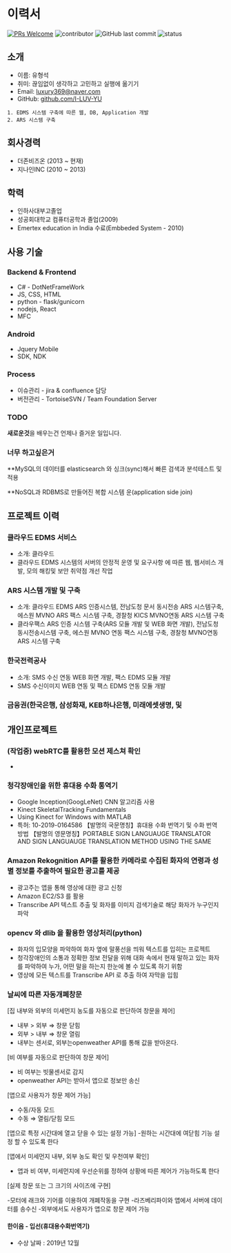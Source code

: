 # 이력서
[![PRs Welcome](https://img.shields.io/badge/PRs-welcome-brightgreen.svg?style=flat-square)](http://makeapullrequest.com)
![contributor](https://img.shields.io/github/contributors/JSpiner/RESUME.svg)
![GitHub last commit](https://img.shields.io/github/last-commit/JSpiner/RESUME.svg)
![status](https://img.shields.io/badge/working-brightgreen.svg)

## 소개
- 이름: 유형석
- 취미: 끊임없이 생각하고 고민하고 실행에 옮기기
- Email: luxury369@naver.com
- GitHub: [github.com/I-LUV-YU](https://github.com/i-luv-yu)
```
1. EDMS 시스템 구축에 따른 웹, DB, Application 개발
2. ARS 시스템 구축
```


## 회사경력
- 더존비즈온 (2013 ~ 현재)
- 지나인INC (2010 ~ 2013)

## 학력
- 인하사대부고졸업
- 성공회대학교 컴퓨터공학과 졸업(2009)
- Emertex education in India 수료(Embbeded System - 2010) 

## 사용 기술
### Backend & Frontend
- C# - DotNetFrameWork
- JS, CSS, HTML
- python - flask/gunicorn
- nodejs, React
- MFC

### Android
- Jquery Mobile
- SDK, NDK


### Process

- 이슈관리 - jira & confluence 담당
- 버전관리 - TortoiseSVN / Team Foundation Server

### TODO
**새로운것**을 배우는건 언제나 즐거운 일입니다. <br/>


### 너무 하고싶은거

**MySQL의 데이터를 elasticsearch 와 싱크(sync)해서 빠른 검색과 분석테스트 및 적용

**NoSQL과 RDBMS로 만들어진 복합 시스템 운(application side join)





## 프로젝트 이력


### 클라우드 EDMS 서비스 
- 소개: 클라우드 
- 클라우드 EDMS 시스템의 서버의 안정적 운영 및 요구사항 에 따른 웹, 웹서비스 개발, 모의 해킹및 보안 취약점 개선 작업 


### ARS 시스템 개발 및 구축
- 소개: 클라우드 EDMS ARS 인증시스템, 전남도청 문서 동시전송 ARS 시스템구축, 에스원 MVNO ARS 팩스 시스템 구축, 경찰청 KICS MVNO연동 ARS 시스템 구축 
- 클라우팩스 ARS 인증 시스템 구축(ARS 모듈 개발 및 WEB 화면 개발), 전남도청 동시전송시스템 구축, 에스원 MVNO 연동 팩스 시스템 구축, 경찰청  MVNO연동 ARS 시스템 구축

### 한국전력공사
- 소개:  SMS 수신 연동 WEB 화면 개발, 팩스 EDMS 모듈 개발 
- SMS 수신이미지 WEB 연동 및 팩스 EDMS 연동 모듈 개발

### 금융권(한국은행, 삼성화재, KEB하나은행, 미래에셋생명, 및

## 개인프로젝트

### (작업중) webRTC를 활용한 모션 제스쳐 확인
- 


### 청각장애인을 위한 휴대용 수화 통역기
- Google Inception(GoogLeNet) CNN 알고리즘 사용
- Kinect SkeletalTracking Fundamentals
- Using Kinect for Windows with MATLAB
- 특허: 10-2019-0164586
【발명의 국문명칭】휴대용 수화 번역기 및 수화 번역 방법
【발명의 영문명칭】PORTABLE SIGN LANGUAUGE TRANSLATOR AND SIGN LANGUAUGE TRANSLATION METHOD USING THE SAME



### Amazon Rekognition API를 활용한  카메라로 수집된 화자의 연령과 성별 정보를 추출하여 필요한 광고를 제공
- 광고주는 앱을 통해 영상에 대한 광고 신청 
- Amazon EC2/S3 를 활용 
- Transcribe API 텍스트 추출 및 화자를 이미지 검색기술로 해당 화자가 누구인지 파악


### opencv 와 dlib 을 활용한 영상처리(python)
- 화자의 입모양을 파악하여 화자 옆에 말풍선을 띄워 텍스트를 입히는 프로젝트
- 청각장애인의 소통과 정확한 정보 전달을 위해 대화 속에서 현재 말하고 있는 화자를 파악하여 누가, 어떤 말을 하는지 한눈에 볼 수 있도록 하기 위함
- 영상에 모든 텍스트를 Transcribe API 로 추출 하여 자막을 입힘 

### 날씨에 따른 자동개폐창문
[집 내부와 외부의 미세먼지 농도를 자동으로 판단하여 창문을 제어]
- 내부 > 외부 ⇒ 창문 닫힘
- 외부 > 내부 ⇒ 창문 열림
- 내부는 센서로, 외부는openweather API를 통해 값을 받아온다.

[비 여부를 자동으로 판단하여 창문 제어]
- 비 여부는 빗물센서로 감지
- openweather API는 받아서 앱으로 정보만 송신

[앱으로 사용자가 창문 제어 가능]
- 수동/자동 모드
- 수동 ⇒ 열림/닫힘 모드

[앱으로 특정 시간대에 열고 닫을 수 있는 설정 가능]
-원하는 시간대에 여닫힘 기능 설정 할 수 있도록 한다

[앱에서 미세먼지 내부, 외부 농도 확인 및 우천여부 확인]
- 앱과 비 여부, 미세먼지에 우선순위를 정하여 상황에 따른 제어가 가능하도록 한다


[실제 창문 또는 그 크기의 사이즈에 구현]

-모터에 래크와 기어를 이용하여 개폐작동을 구현
-라즈베리파이와 앱에서 서버에 데이터를 송수신
-외부에서도 사용자가 앱으로 창문 제어 가능




#### 한이음 - 입선(휴대용수화번역기)
- 수상 날짜 : 2019년 12월

<br/>
<br/>
